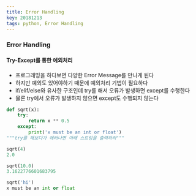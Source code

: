 ```yaml
---
title: Error Handling
key: 20181213
tags: python, Error Handling
---
```


### Error Handling
#### Try-Except를 통한 예외처리
- 프로그래밍을 하다보면 다양한 Error Message를 만나게 된다
- 하지만 예외도 있어야하기 때문에 예외처리 기법이 필요하다
- if/elif/else와 유사한 구조인데 try를 해서 오류가 발생하면 except를 수행한다
- 물론 try에서 오류가 발생하지 않으면 except도 수행되지 않는다

```python
def sqrt(x):
    try:
        return x ** 0.5
    except:
        print('x must be an int or float')
"""try를 해보다가 에러나면 아래 스트링을 출력하라"""        

sqrt(4)
2.0

sqrt(10.0)
3.1622776601683795

sqrt('hi')
x must be an int or float
```